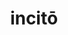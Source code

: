 ---
title: incitō
meaning: to drive (like an animal)
ch: ten
pos: verb
inf: incitāre
secondppstem: incit
infend: āre
conjugation: third
derivative: incitement
---